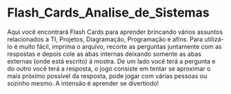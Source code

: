 # Flash_Cards_Analise_de_Sistemas
 Aqui você encontrará Flash Cards para aprender brincando vários assuntos relacionados a TI, Projetos, Diagramação, Programação e afins. Para utilizá-lo é muito fácil, imprima o arquivo, recorte as perguntas juntamente com as respostas e depois cole as abas internas deixando somente as abas externas (onde está escrito) á mostra. De um lado você terá a pergunta e do outro você terá a resposta, o jogo consiste em tentar se aproximar o mais próximo possível da resposta, pode jogar com várias pessoas ou sozinho mesmo. A intensão é aprender se divertindo!
